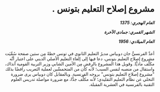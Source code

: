 <h1 dir="rtl">مشروع إصلاح التعليم بتونس .</h1>

<h5 dir="rtl">العام الهجري:  1375

الشهر القمري: جمادى الآخرة

العام الميلادي: 1956</h5>

<p dir="rtl">أعدَّ الفرنسيُّ جان دوبياس مديرُ التعليم الثانوي في تونس خطةً مِن ستين صفحة سُمِّيَت مشروع إصلاح التعليم بتونس، دعا فيها إلى إلغاءِ التعليم الأصلي الديني على اعتبار أنَّه مكَلِّف ماديًّا. وقوبل هذا المشروع بالرفضِ مِن الأمين الشابي وزير التربية القومية آنذاك، واستقال من منصبه لنفس السبب؛ لأنه كان من المتحمسِّين لعملية التعريب رافضًا بذلك "مشروع إصلاح التعليم بتونس" بروحه الفرنسية. وبالمقابل كان دوبياس يرى ضرورة التخلي عن نظام التعليم التقليدي؛ لأنه مكلِّف جدًّا، مع ضرورة مواصلة تدريس العلوم التقنية بالفرنسية في العشرية المقبلة.</p></br>

